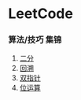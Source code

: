 # LeetCode

### 算法/技巧 集锦

1. [二分](https://github.com/ygxqqx/LeetCode/blob/master/%E4%BA%8C%E5%88%86.md)
2. [回溯](https://github.com/ygxqqx/LeetCode/blob/master/%E5%9B%9E%E6%BA%AF.md)
3. [双指针](https://github.com/ygxqqx/LeetCode/blob/master/%E5%8F%8C%E6%8C%87%E9%92%88.md)
4. [位运算](https://github.com/ygxqqx/LeetCode/blob/master/%E4%BD%8D%E8%BF%90%E7%AE%97.md)










